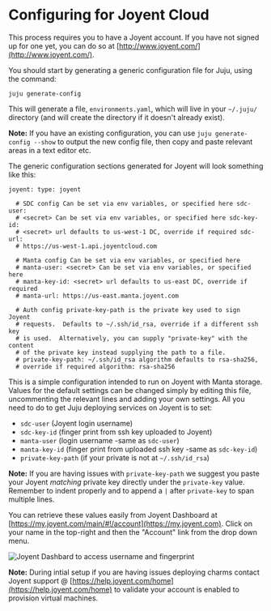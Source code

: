 # Configuring for Joyent Cloud 

This process requires you to have a Joyent account. If you have not signed up
for one yet, you can do so at
[http://www.joyent.com/](http://www.joyent.com/).

You should start by generating a generic configuration file for Juju, using the
command:

    juju generate-config

This will generate a file, `environments.yaml`, which will live in your
`~/.juju/` directory (and will create the directory if it doesn't already
exist).

**Note:** If you have an existing configuration, you can use `juju
generate-config --show` to output the new config file, then copy and paste
relevant areas in a text editor etc.

The generic configuration sections generated for Joyent will look something
like this:

    joyent: type: joyent
    
      # SDC config Can be set via env variables, or specified here sdc-user:
      # <secret> Can be set via env variables, or specified here sdc-key-id:
      # <secret> url defaults to us-west-1 DC, override if required sdc-url:
      # https://us-west-1.api.joyentcloud.com
    
      # Manta config Can be set via env variables, or specified here
      # manta-user: <secret> Can be set via env variables, or specified here
      # manta-key-id: <secret> url defaults to us-east DC, override if required
      # manta-url: https://us-east.manta.joyent.com
    
      # Auth config private-key-path is the private key used to sign Joyent
      # requests.  Defaults to ~/.ssh/id_rsa, override if a different ssh key
      # is used.  Alternatively, you can supply "private-key" with the content
      # of the private key instead supplying the path to a file.
      # private-key-path: ~/.ssh/id_rsa algorithm defaults to rsa-sha256,
      # override if required algorithm: rsa-sha256

This is a simple configuration intended to run on Joyent with Manta storage.
Values for the default settings can be changed simply by editing this file,
uncommenting the relevant lines and adding your own settings. All you need to
do to get Juju deploying services on Joyent is to set:

- `sdc-user` (Joyent login username)
- `sdc-key-id` (finger print from ssh key uploaded to Joyent)
- `manta-user` (login username -same as `sdc-user`)
- `manta-key-id` (finger print from uploaded ssh key -same as `sdc-key-id`)
- `private-key-path` (if your private is not at `~/.ssh/id_rsa`)

**Note:** If you are having issues with `private-key-path` we suggest you paste
your Joyent _matching_ private key directly under the `private-key` value.
Remember to indent properly and to append a `|` after `private-key` to span
multiple lines.

You can retrieve these values easily from Joyent Dashboard  at
[https://my.joyent.com/main/#!/account](https://my.joyent.com). Click on your
name in the top-right and then the "Account" link from the drop down menu.

![Joyent Dashbard to access username and
fingerprint](./media/getting_started-joyent-account-dropdown.png)

**Note:** During intial setup if you are having issues deploying charms contact
Joyent support @ [https://help.joyent.com/home](https://help.joyent.com/home) 
to validate your account is enabled to provision virtual machines.
